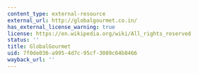 ```yaml
---
content_type: external-resource
external_url: http://globalgourmet.co.in/
has_external_license_warning: true
license: https://en.wikipedia.org/wiki/All_rights_reserved
status: ''
title: GlobalGourmet
uid: 7f0de036-a995-4d7c-95cf-3089c64b8466
wayback_url: ''
---
```

